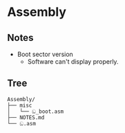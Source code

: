 # Assembly
## Notes
- Boot sector version
  - Software can't display properly.
## Tree
```
Assembly/
├── misc
│   └── ඞ_boot.asm
├── NOTES.md
└── ඞ.asm
```
